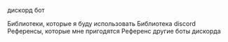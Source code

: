 дискорд бот

Библиотеки, которые я буду использовать
Библиотека discord
Референсы, которые мне пригодятся
Референс другие боты дискорда
